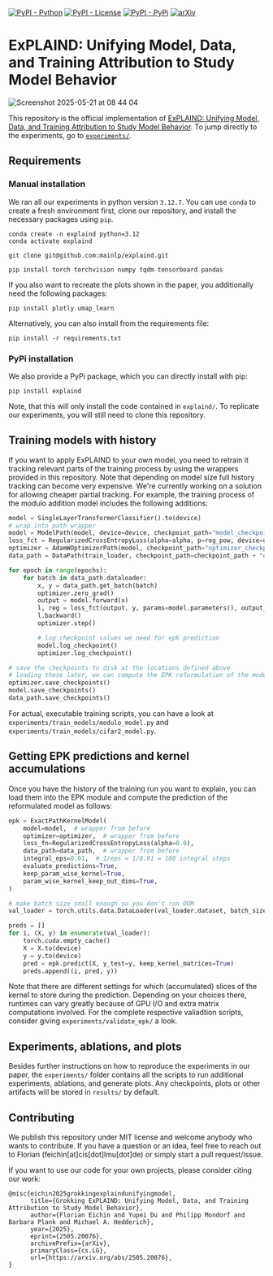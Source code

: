 
[![PyPI - Python](https://img.shields.io/badge/python-v3.12+-blue.svg)](https://pypi.org/project/explaind/0.0.2/)
[![PyPI - License](https://img.shields.io/badge/license-MIT-green.svg)](https://github.com/mainlp/explaind/blob/main/LICENSE)
[![PyPI - PyPi](https://img.shields.io/pypi/v/explaind)](https://pypi.org/project/explaind/0.0.2/)
[![arXiv](https://img.shields.io/badge/arXiv-2505.20076-<COLOR>.svg)](https://arxiv.org/abs/2505.20076)

# ExPLAIND: Unifying Model, Data, and Training Attribution to Study Model Behavior

![Screenshot 2025-05-21 at 08 44 04](https://github.com/user-attachments/assets/077ef1a3-2e37-4e3a-8434-cf6673369122)

This repository is the official implementation of [ExPLAIND: Unifying Model, Data, and Training Attribution to Study Model Behavior](https://arxiv.org/abs/2505.20076). To jump directly to the experiments, go to [`experiments/`](https://github.com/mainlp/explaind/tree/main/experiments).


## Requirements

### Manual installation

We ran all our experiments in python version `3.12.7`. You can use `conda` to create a fresh environment first, clone our repository, and install the necessary packages using `pip`.

```
conda create -n explaind python=3.12
conda activate explaind

git clone git@github.com:mainlp/explaind.git

pip install torch torchvision numpy tqdm tensorboard pandas
```

If you also want to recreate the plots shown in the paper, you additionally need the following packages:

```setup
pip install plotly umap_learn
```

Alternatively, you can also install from the requirements file:

```setup
pip install -r requirements.txt
```

### PyPi installation

We also provide a PyPi package, which you can directly install with pip:

```setup
pip install explaind
```

Note, that this will only install the code contained in `explaind/`. To replicate our experiments, you will still need to clone this repository.

## Training models with history

If you want to apply ExPLAIND to your own model, you need to retrain it tracking relevant parts of the training process by using the wrappers provided in this repository. Note that depending on model size full history tracking can become very expensive. We're currently working on a solution for allowing cheaper partial tracking. For example, the training process of the modulo addition model includes the following additions:

```python
model = SingleLayerTransformerClassifier().to(device)
# wrap into path wrapper
model = ModelPath(model, device=device, checkpoint_path="model_checkpoint.pt")
loss_fct = RegularizedCrossEntropyLoss(alpha=alpha, p=reg_pow, device=device)
optimizer = AdamWOptimizerPath(model, checkpoint_path="optimizer_checkpoint.pt")
data_path = DataPath(train_loader, checkpoint_path=checkpoint_path + "data_checkpoint.pt", overwrite=True, full_batch=False)

for epoch in range(epochs):
    for batch in data_path.dataloader:
        x, y = data_path.get_batch(batch)
        optimizer.zero_grad()
        output = model.forward(x)
        l, reg = loss_fct(output, y, params=model.parameters(), output_reg=True)
        l.backward()
        optimizer.step()

        # log checkpoint values we need for epk prediction
        model.log_checkpoint() 
        optimizer.log_checkpoint()

# save the checkpoints to disk at the locations defined above
# loading these later, we can compute the EPK reformulation of the model
optimizer.save_checkpoints()
model.save_checkpoints()
data_path.save_checkpoints()
```

For actual, executable training scripts, you can have a look at `experiments/train_models/modulo_model.py` and `experiments/train_models/cifar2_model.py`.

## Getting EPK predictions and kernel accumulations

Once you have the history of the training run you want to explain, you can load them into the EPK module and compute the prediction of the reformulated model as follows:

```python
epk = ExactPathKernelModel(
    model=model,  # wrapper from before
    optimizer=optimizer,  # wrapper from before
    loss_fn=RegularizedCrossEntropyLoss(alpha=0.0),
    data_path=data_path,  # wrapper from before
    integral_eps=0.01,  # 1/eps = 1/0.01 = 100 integral steps
    evaluate_predictions=True,
    keep_param_wise_kernel=True,
    param_wise_kernel_keep_out_dims=True,
)

# make batch size small enough so you don't run OOM
val_loader = torch.utils.data.DataLoader(val_loader.dataset, batch_size=100, shuffle=False)

preds = []
for i, (X, y) in enumerate(val_loader):
    torch.cuda.empty_cache()
    X = X.to(device)
    y = y.to(device)
    pred = epk.predict(X, y_test=y, keep_kernel_matrices=True)
    preds.append((i, pred, y))
```

Note that there are different settings for which (accumulated) slices of the kernel to store during the prediction. Depending on your choices there, runtimes can vary greatly because of GPU I/O and extra matrix computations involved. For the complete respective valiadtion scripts, consider giving `experiments/validate_epk/` a look.

## Experiments, ablations, and plots

Besides further instructions on how to reproduce the experiments in our paper, the `experiments/` folder contains all the scripts to run additional experiments, ablations, and generate plots. Any checkpoints, plots or other artifacts will be stored in `results/` by default.


## Contributing

We publish this repository under MIT license and welcome anybody who wants to contribute. If you have a question or an idea, feel free to reach out to Florian (feichin[at]cis[dot]lmu[dot]de) or simply start a pull request/issue.

If you want to use our code for your own projects, please consider citing our work:

```
@misc{eichin2025grokkingexplaindunifyingmodel,
      title={Grokking ExPLAIND: Unifying Model, Data, and Training Attribution to Study Model Behavior}, 
      author={Florian Eichin and Yupei Du and Philipp Mondorf and Barbara Plank and Michael A. Hedderich},
      year={2025},
      eprint={2505.20076},
      archivePrefix={arXiv},
      primaryClass={cs.LG},
      url={https://arxiv.org/abs/2505.20076}, 
}
```

